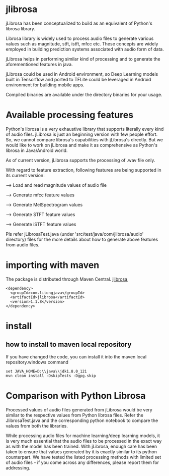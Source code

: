 # jlibrosa

jLibrosa has been conceptualized to build as an equivalent of Python's librosa library. 

Librosa library is widely used to process audio files to generate various values such as magnitude, stft, istft, mfcc etc. These concepts are widely employed in building prediction systems associated with audio form of data.

jLibrosa helps in performing similar kind of processing and to generate the aforementioned features in java. 

jLibrosa could be used in Android environment, so Deep Learning models built in Tensorflow and ported to TFLite could be leveraged in Android environment for building mobile apps.

Compiled binaries are available under the directory binaries for your usage.

# Available processing features

Python's librosa is a very exhaustive library that supports literally every kind of audio files. jLibrosa is just an beginning version with few people effort. So, we cannot compare librosa's capabilities with jLibrosa's directly. But we would like to work on jLibrosa and make it as comprehensive as Python's librosa in Java/Android world. 

As of current version, jLibrosa supports the processing of .wav file only. 

With regard to feature extraction, following features are being supported in its current version:

--> Load and read magnitude values of audio file

--> Generate mfcc feature values

--> Generate MelSpectrogram values

--> Generate STFT feature values

--> Generate iSTFT feature values

Pls refer jLibrosaTest.java (under 'src/test/java/com/jlibrosa/audio' directory) files for the more details about how to generate above features from audio files. 

# importing with maven
The package is distributed through Maven Central.
[jlibrosa](https://central.sonatype.com/artifact/com.litongjava/jlibrosa),
```
<dependency>
  <groupId>com.litongjava</groupId>
  <artifactId>jlibrosa</artifactId>
  <version>1.1.8</version>
</dependency>
```

# install
## how to install to maven local repository
If you have changed the code, you can install it into the maven local repository.windows command
```
set JAVA_HOME=D:\\java\\jdk1.8.0_121
mvn clean install -DskipTests -Dgpg.skip
```


# Comparison with Python Librosa

Processed values of audio files generated from jLibrosa would be very similar to the respective values from Python librosa files. Refer the JlibrosaTest.java and the corresponding python notebook to compare the values from both the libraries. 

While processing audio files for machine learning/deep learning models, it is very much essential that the audio files to be processed in the exact way as with the model has been trained. With jLibrosa, enough care has been taken to ensure that values generated by it is exactly similar to its python counterpart. We have tested the listed processing methods with limited set of audio files - if you come across any differences, please report them for addressing.

